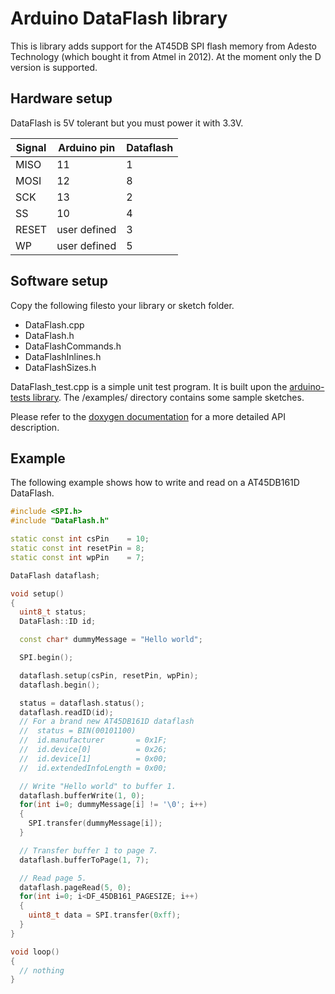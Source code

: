 Arduino DataFlash library
================================

This is library adds support for the AT45DB SPI flash memory from Adesto Technology (which bought it from Atmel in 2012).
At the moment only the D version is supported.

Hardware setup
-------------------------------
DataFlash is 5V tolerant but you must power it with 3.3V.

| Signal | Arduino pin  | Dataflash |
|--------|--------------|-----------|
|  MISO  |     11       |     1     |
|  MOSI  |     12       |     8     |
|  SCK   |     13       |     2     |
|  SS    |     10       |     4     |
|  RESET | user defined |     3     |
|  WP    | user defined |     5     |

Software setup
-------------------------------
Copy the following filesto your library or sketch folder.
* DataFlash.cpp
* DataFlash.h
* DataFlashCommands.h
* DataFlashInlines.h
* DataFlashSizes.h

DataFlash_test.cpp is a simple unit test program. It is built upon the [arduino-tests library](https://github.com/BlockoS/arduino-tests).
The /examples/ directory contains some sample sketches.

Please refer to the [doxygen documentation](http://blockos.github.io/arduino-dataflash/doxygen/html/) for a more detailed API description.

Example
-------------------------------
The following example shows how to write and read on a AT45DB161D DataFlash.
```cpp
#include <SPI.h>
#include "DataFlash.h"

static const int csPin    = 10;
static const int resetPin = 8;
static const int wpPin    = 7;

DataFlash dataflash;

void setup()
{
  uint8_t status;
  DataFlash::ID id;

  const char* dummyMessage = "Hello world";

  SPI.begin();

  dataflash.setup(csPin, resetPin, wpPin);
  dataflash.begin();

  status = dataflash.status();
  dataflash.readID(id);
  // For a brand new AT45DB161D dataflash
  //  status = BIN(00101100)
  //  id.manufacturer       = 0x1F;
  //  id.device[0]          = 0x26;
  //  id.device[1]          = 0x00;
  //  id.extendedInfoLength = 0x00;

  // Write "Hello world" to buffer 1.
  dataflash.bufferWrite(1, 0);
  for(int i=0; dummyMessage[i] != '\0'; i++)
  {
    SPI.transfer(dummyMessage[i]);
  }

  // Transfer buffer 1 to page 7.
  dataflash.bufferToPage(1, 7);

  // Read page 5.
  dataflash.pageRead(5, 0);
  for(int i=0; i<DF_45DB161_PAGESIZE; i++)
  {
    uint8_t data = SPI.transfer(0xff);
  }
}

void loop()
{
  // nothing
}
```
